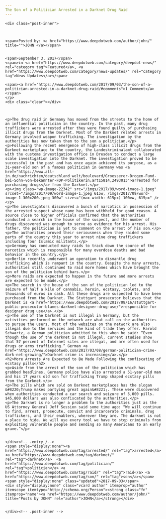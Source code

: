 ```yaml
---
The Son of a Politician Arrested in a Darknet Drug Raid
---
```

<article class="post-listing post-22339 post type-post status-publish format-standard has-post-thumbnail hentry 
 tag-politician tag-raid tag-son">
    
    <div class="post-inner">
    
    
        
    <span>Posted by: <a href="https://www.deepdotweb.com/author/john/" title="">JOHN </a></span>
    
    
    <span>September 3, 2017</span>
    <span>in <a href="https://www.deepdotweb.com/category/deepdot-news/" rel="category tag">Featured</a>, <a href="https://www.deepdotweb.com/category/news-updates/" rel="category tag">News Updates</a></span>
    
    <span><a href="https://www.deepdotweb.com/2017/09/03/the-son-of-a-politician-arrested-in-a-darknet-drug-raid/#comments">1 Comment</a></span>
    </p>
    <div class="clear"></div>
    
    
    
    <p>The drug raid in Germany has moved from the streets to the home of an influential politician in the country. In the past, many drug traffickers were arrested after they were found guilty of purchasing illicit drugs from the Darknet. Most of the Darknet related arrests in Germany involved weapon trafficking. The investigation by the authorities has now taken them to the son a politician.</p>
    <p>Following the recent emergence of high-class illicit drugs from the Darknet marketplace to the country, the Landeskriminalamt collaborated with the customs investigation office in Dresden to conduct a large scale investigation into the Darknet. The investigation proved to be successful in the past and has once again achieved its purpose, as a 31-year-old son of a famous politician in Germany was <a href="https://www.all-in.de/nachrichten/deutschland_welt/boulevard/Groesserer-Drogen-Fund-bei-Sohn-von-bekannter-FDP-Politikerin;art15814,2493013">arrested for purchasing drugs</a> from the Darknet.</p>
    <p><img class="wp-image-22342" src="/imgs/2017/09/word-image-1.jpeg" srcset="/imgs/2017/09/word-image-1.jpeg 615w, /imgs/2017/09/word-image-1-300x200.jpeg 300w" sizes="(max-width: 615px) 100vw, 615px" /></p>
    <p>The investigators discovered a bunch of narcotics in possession of the arrested suspect whose name has been withheld for good reason. A source close to higher officials confirmed that the authorities conducted a search in the house of the suspect, and the number of drugs discovered was enough to serve as evidence for his arrest. His father, the politician is yet to comment on the arrest of his son.</p>
    <p>The authorities proved their seriousness when they raided some parts of the country this year to arrest nine drug traffickers including four Islamic militants.</p>
    <p>Germany has conducted many raids to track down the source of the narcotics which is responsible for many overdose deaths and bad behavior in the country.</p>
    <p>Berlin recently underwent an operation to dismantle drug trafficking which is rampant in the country. Despite the many arrests, authorities still continued to raid more homes which have brought the son of the politician behind bars.</p>
    <p>More raids are expected to happen in the future and more arrests are expected to be made.</p>
    <p>The search in the house of the son of the politician led to the seizure of half a kilo of cannabis, heroin, ecstasy, tablets, and thousands of euros in cash. All these drugs are suspected to have been purchased from the Darknet. The Stuttgart prosecutor believes that the Darknet is <a href="https://www.deepdotweb.com/2017/08/16/stuttgart-public-prosecutor-blames-darknet-designer-drug-use/">responsible for designer drug use</a>.</p>
    <p>The use of the Darknet is not illegal in Germany, but the activities performed on the network are what call on the authorities to pursue the users. Most of the websites on the network are also illegal due to the services and the kind of trade they offer. Harold Schwartz, a German politician admitted to this when he said: “Even though the use of the darknet is not illegal, current studies show that 57 percent of Internet sites are illegal, and are often used for drugs or arms trafficking.” German <a href="https://www.deepdotweb.com/2017/03/08/german-politician-crime-dark-net-growing/">Darknet crime is increasing</a>.</p>
    <h2>More Arrests Are Expected to Be Made Following the confiscating of ecstasy pills</h2>
    <p>Aside from the arrest of the son of the politician which has grabbed headlines, Germany police have also arrested a 51-year-old man and his 17 years old son for trafficking Trump shaped ecstasy pills from the Darknet.</p>
    <p>The pills which are sold on Darknet marketplaces has the slogan &#8220;Trump makes partying great again&#8221;. These were discovered when authorities conducted a car search and seizure of 5,000 pills. $45,800 dollars was also confiscated by the authorities.</p>
    <p>The Darknet is no longer a problem to the authorities just as the US Attorney General Jeff Session said some time ago: “We will continue to find, arrest, prosecute, convict and incarcerate criminals, drug traffickers, and their enablers, wherever they are. The darknet is not a place to hide. We will use every tool we have to stop criminals from exploiting vulnerable people and sending so many Americans to an early grave.”</p>
    
    
    </div><!-- .entry /-->
    <span style="display:none"><a href="https://www.deepdotweb.com/tag/arrested/" rel="tag">arrested</a> <a href="https://www.deepdotweb.com/tag/darknet/" rel="tag">darknet</a>  <a href="https://www.deepdotweb.com/tag/politician/" rel="tag">politician</a> <a href="https://www.deepdotweb.com/tag/raid/" rel="tag">raid</a> <a href="https://www.deepdotweb.com/tag/son/" rel="tag">son</a></span>				<span style="display:none" class="updated">2017-09-03</span>
    <div style="display:none" class="vcard author" itemprop="author" itemscope itemtype="http://schema.org/Person"><strong class="fn" itemprop="name"><a href="https://www.deepdotweb.com/author/john/" title="Posts by JOHN" rel="author">JOHN</a></strong></div>
    
    
    </div><!-- .post-inner -->
</article><!-- .post-listing -->

